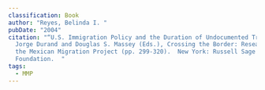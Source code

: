 ```yaml
---
classification: Book
author: "Reyes, Belinda I. "
pubDate: "2004"
citation: "“U.S. Immigration Policy and the Duration of Undocumented Trips.” In
  Jorge Durand and Douglas S. Massey (Eds.), Crossing the Border: Research from
  the Mexican Migration Project (pp. 299-320).  New York: Russell Sage
  Foundation.  "
tags:
  - MMP
---
```

